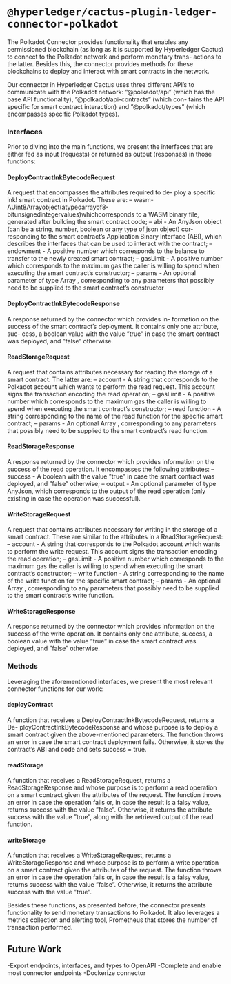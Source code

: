 # `@hyperledger/cactus-plugin-ledger-connector-polkadot`


The Polkadot Connector provides functionality that enables any permissioned blockchain (as long as it is supported by Hyperledger Cactus) to connect to the Polkadot network and perform monetary trans- actions to the latter. Besides this, the connector provides methods for these blockchains to deploy and interact with smart contracts in the network.

Our connector in Hyperledger Cactus uses three different API’s to communicate with the Polkadot network: ”@polkadot/api” (which has the base API functionality), ”@polkadot/api-contracts” (which con- tains the API specific for smart contract interaction) and ”@polkadot/types” (which encompasses specific
Polkadot types).

### Interfaces
Prior to diving into the main functions, we present the interfaces that are either fed as input (requests)
or returned as output (responses) in those functions:

#### DeployContractInkBytecodeRequest

A request that encompasses the attributes required to de- ploy a specific ink! smart contract in Polkadot. These are:
– wasm-AUint8Arrayobject(atypedarrayof8-bitunsignedintegervalues)whichcorresponds to a WASM binary file, generated after building the smart contract code;
– abi - An AnyJson object (can be a string, number, boolean or any type of json object) cor- responding to the smart contract’s Application Binary Interface (ABI), which describes the interfaces that can be used to interact with the contract;
– endowment - A positive number which corresponds to the balance to transfer to the newly created smart contract;
– gasLimit - A positive number which corresponds to the maximum gas the caller is willing to spend when executing the smart contract’s constructor;
– params - An optional parameter of type Array <Unknown>, corresponding to any parameters that possibly need to be supplied to the smart contract’s constructor

#### DeployContractInkBytecodeResponse
 A response returned by the connector which provides in- formation on the success of the smart contract’s deployment. It contains only one attribute, suc- cess, a boolean value with the value ”true” in case the smart contract was deployed, and ”false” otherwise.

 #### ReadStorageRequest
A request that contains attributes necessary for reading the storage of a smart contract. The latter are:
– account - A string that corresponds to the Polkadot account which wants to perform the read request. This account signs the transaction encoding the read operation;
– gasLimit - A positive number which corresponds to the maximum gas the caller is willing to spend when executing the smart contract’s constructor;
– read function - A string corresponding to the name of the read function for the specific smart contract;
– params - An optional Array <Unknown>, corresponding to any parameters that possibly need to be supplied to the smart contract’s read function.

#### ReadStorageResponse
A response returned by the connector which provides information on the success of the read operation. It encompasses the following attributes:
– success - A boolean with the value ”true” in case the smart contract was deployed, and ”false” otherwise;
– output - An optional parameter of type AnyJson, which corresponds to the output of the read operation (only existing in case the operation was successful).

#### WriteStorageRequest
A request that contains attributes necessary for writing in the storage of a smart contract. These are similar to the attributes in a ReadStorageRequest:
– account - A string that corresponds to the Polkadot account which wants to perform the write request. This account signs the transaction encoding the read operation;
– gasLimit - A positive number which corresponds to the maximum gas the caller is willing to spend when executing the smart contract’s constructor;
– write function - A string corresponding to the name of the write function for the specific smart contract;
– params - An optional Array <Unknown>, corresponding to any parameters that possibly need to be supplied to the smart contract’s write function.

#### WriteStorageResponse
 A response returned by the connector which provides information on the success of the write operation. It contains only one attribute, success, a boolean value with the value ”true” in case the smart contract was deployed, and ”false” otherwise.

 ### Methods

Leveraging the aforementioned interfaces, we present the most relevant connector functions for our work:

#### deployContract
A function that receives a DeployContractInkBytecodeRequest, returns a De- ployContractInkBytecodeResponse and whose purpose is to deploy a smart contract given the above-mentioned parameters. The function throws an error in case the smart contract deployment fails. Otherwise, it stores the contract’s ABI and code and sets success = true.


#### readStorage
A function that receives a ReadStorageRequest, returns a ReadStorageResponse and whose purpose is to perform a read operation on a smart contract given the attributes of the request. The function throws an error in case the operation fails or, in case the result is a falsy value, returns success with the value ”false”. Otherwise, it returns the attribute success with the value ”true”, along with the retrieved output of the read function.

#### writeStorage
A function that receives a WriteStorageRequest, returns a WriteStorageResponse and whose purpose is to perform a write operation on a smart contract given the attributes of the request. The function throws an error in case the operation fails or, in case the result is a falsy value, returns success with the value ”false”. Otherwise, it returns the attribute success with the value ”true”.

Besides these functions, as presented before, the connector presents functionality to send monetary transactions to Polkadot. It also leverages a metrics collection and alerting tool, Prometheus that stores the number of transaction performed.


## Future Work
-Export endpoints, interfaces, and types to OpenAPI
-Complete and enable most connector endpoints
-Dockerize connector